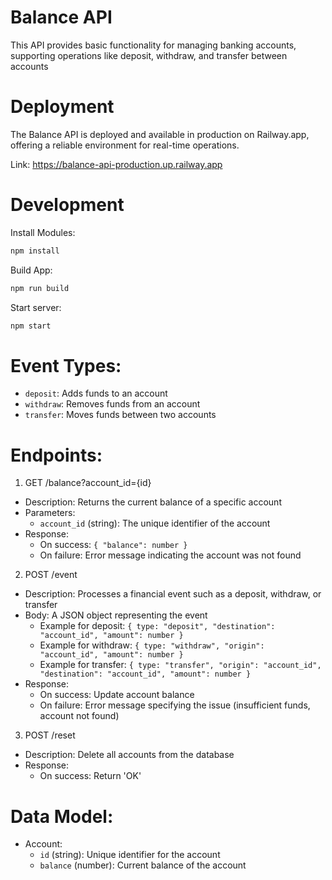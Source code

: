 ﻿# Balance API
This API provides basic functionality for managing banking accounts, supporting operations like deposit, withdraw, and transfer between accounts

# Deployment
The Balance API is deployed and available in production on Railway.app, offering a reliable environment for real-time operations.

Link: https://balance-api-production.up.railway.app

# Development
Install Modules:
```sh
npm install
```
Build App:
```sh
npm run build
```
Start server:
```sh
npm start
```

# Event Types:
- ```deposit```: Adds funds to an account
- ```withdraw```: Removes funds from an account
- ```transfer```: Moves funds between two accounts

# Endpoints:
1. GET /balance?account_id={id}
- Description: Returns the current balance of a specific account
- Parameters:
  - ```account_id``` (string): The unique identifier of the account
- Response:
  - On success: ```{ "balance": number }```
  - On failure: Error message indicating the account was not found

2. POST /event
- Description: Processes a financial event such as a deposit, withdraw, or transfer
- Body: A JSON object representing the event
  - Example for deposit:
    ```{ type: "deposit", "destination": "account_id", "amount": number }```
  - Example for withdraw:
    ```{ type: "withdraw", "origin": "account_id", "amount": number }```
  - Example for transfer:
    ```{ type: "transfer", "origin": "account_id", "destination": "account_id", "amount": number }```
- Response:
  - On success: Update account balance
  - On failure: Error message specifying the issue (insufficient funds, account not found)

3. POST /reset
- Description: Delete all accounts from the database
- Response:
  - On success: Return 'OK'

# Data Model:
- Account:
  - ```id``` (string): Unique identifier for the account
  - ```balance``` (number): Current balance of the account
